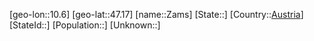 ﻿---
location: [47.17,10.6]
type: City
tags:
- geo/City


SpocWebEntityId: 35779
isDeleted: false
confidential: public

---
[geo-lon::10.6]
[geo-lat::47.17]
[name::Zams]
[State::]
[Country::[Austria](geo/Continent/Europe/Austria.md)]
[StateId::]
[Population::]
[Unknown::]


